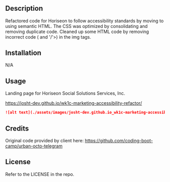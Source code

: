 # <Your-Project-Title>

## Description

Refactored code for Horiseon to follow accessibility standards by moving to using semantic HTML. The CSS was optimized by consolidating and removing duplicate code. Cleaned up some HTML code by removing incorrect code (</img> and '/'>) in the img tags.

## Installation

N/A

## Usage

Landing page for Horiseon Social Solutions Services, Inc.

https://josht-dev.github.io/wk1c-marketing-accessibility-refactor/

```md
![alt text](./assets/images/josht-dev.github.io_wk1c-marketing-accessibility-refactor.png)
```


## Credits

Original code provided by client here: https://github.com/coding-boot-camp/urban-octo-telegram

## License

Refer to the LICENSE in the repo.
